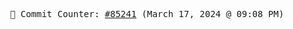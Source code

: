<p align="center">
    <samp>
        📮 Commit Counter: <a href="https://github.com/Javascript-void0/Javascript-void0/commits/main">#85241</a> (March 17, 2024 @ 09:08 PM)
    </samp>
</p>